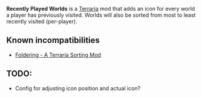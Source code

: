 **Recently Played Worlds** is a [Terraria](https://terraria.org/) mod that adds an icon for every world a player has previously visited. Worlds will also be sorted from most to least recently visited (per-player).

## Known incompatibilities

- [Foldering - A Terraria Sorting Mod](https://steamcommunity.com/sharedfiles/filedetails/?id=3033802020)

## TODO:

- Config for adjusting icon position and actual icon?